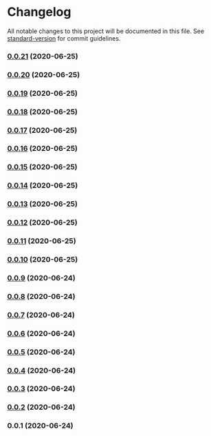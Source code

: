 # Changelog

All notable changes to this project will be documented in this file. See [standard-version](https://github.com/conventional-changelog/standard-version) for commit guidelines.

### [0.0.21](https://github.com/will-to-ride/Python_MonoRepo_Kubeless/compare/beta-v0.0.20...beta-v0.0.21) (2020-06-25)

### [0.0.20](https://github.com/will-to-ride/Python_MonoRepo_Kubeless/compare/beta-v0.0.19...beta-v0.0.20) (2020-06-25)

### [0.0.19](https://github.com/will-to-ride/Python_MonoRepo_Kubeless/compare/beta-v0.0.18...beta-v0.0.19) (2020-06-25)

### [0.0.18](https://github.com/will-to-ride/Python_MonoRepo_Kubeless/compare/beta-v0.0.17...beta-v0.0.18) (2020-06-25)

### [0.0.17](https://github.com/will-to-ride/Python_MonoRepo_Kubeless/compare/beta-v0.0.16...beta-v0.0.17) (2020-06-25)

### [0.0.16](https://github.com/will-to-ride/Python_MonoRepo_Kubeless/compare/beta-v0.0.15...beta-v0.0.16) (2020-06-25)

### [0.0.15](https://github.com/will-to-ride/Python_MonoRepo_Kubeless/compare/beta-v0.0.14...beta-v0.0.15) (2020-06-25)

### [0.0.14](https://github.com/will-to-ride/Python_MonoRepo_Kubeless/compare/beta-v0.0.13...beta-v0.0.14) (2020-06-25)

### [0.0.13](https://github.com/will-to-ride/Python_MonoRepo_Kubeless/compare/beta-v0.0.12...beta-v0.0.13) (2020-06-25)

### [0.0.12](https://github.com/will-to-ride/Python_MonoRepo_Kubeless/compare/beta-v0.0.11...beta-v0.0.12) (2020-06-25)

### [0.0.11](https://github.com/will-to-ride/Python_MonoRepo_Kubeless/compare/beta-v0.0.10...beta-v0.0.11) (2020-06-25)

### [0.0.10](https://github.com/will-to-ride/Python_MonoRepo_Kubeless/compare/beta-v0.0.9...beta-v0.0.10) (2020-06-25)

### [0.0.9](https://github.com/will-to-ride/Python_MonoRepo_Kubeless/compare/beta-v0.0.8...beta-v0.0.9) (2020-06-24)

### [0.0.8](https://github.com/will-to-ride/Python_MonoRepo_Kubeless/compare/beta-v0.0.7...beta-v0.0.8) (2020-06-24)

### [0.0.7](https://github.com/will-to-ride/Python_MonoRepo_Kubeless/compare/beta-v0.0.6...beta-v0.0.7) (2020-06-24)

### [0.0.6](https://github.com/will-to-ride/Python_MonoRepo_Kubeless/compare/beta-v0.0.5...beta-v0.0.6) (2020-06-24)

### [0.0.5](https://github.com/will-to-ride/Python_MonoRepo_Kubeless/compare/beta-v0.0.4...beta-v0.0.5) (2020-06-24)

### [0.0.4](https://github.com/will-to-ride/Python_MonoRepo_Kubeless/compare/beta-v0.0.3...beta-v0.0.4) (2020-06-24)

### [0.0.3](https://github.com/will-to-ride/Python_MonoRepo_Kubeless/compare/beta-v0.0.2...beta-v0.0.3) (2020-06-24)

### [0.0.2](https://github.com/will-to-ride/Python_MonoRepo_Kubeless/compare/beta-v0.0.1...beta-v0.0.2) (2020-06-24)

### 0.0.1 (2020-06-24)

